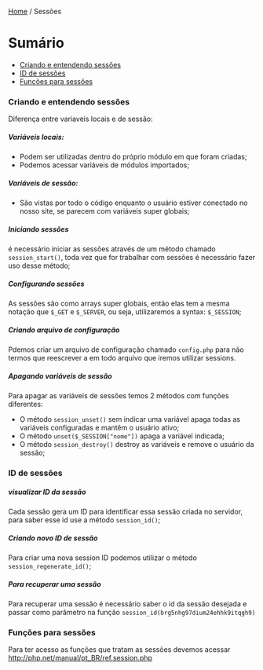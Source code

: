 [Home](../README.md) / Sessões

# Sumário

- [Criando e entendendo sessões](#criando-e-entendendo-sessões)
- [ID de sessões](#id-de-sessões)
- [Funções para sessões](#funções-para-sessões)

### Criando e entendendo sessões

Diferença entre variaveis locais e de sessão:

##### Variáveis locais:

- Podem ser utilizadas dentro do próprio módulo em que foram criadas;
- Podemos acessar variáveis de módulos importados;

##### Variáveis de sessão:

- São vistas por todo o código enquanto o usuário estiver conectado no nosso site, se parecem com variáveis super globais;

##### Iniciando sessões

é necessário iniciar as sessões através de um método chamado `session_start()`,
toda vez que for trabalhar com sessões é necessário fazer uso desse método;

##### Configurando sessões

As sessões são como arrays super globais, então elas tem a mesma notação
que `$_GET` e `$_SERVER`, ou seja, utilizaremos a syntax: `$_SESSION`;

##### Criando arquivo de configuração

Pdemos criar um arquivo de configuração chamado `config.php` para não termos que reescrever
a em todo arquivo que iremos utilizar sessions.

##### Apagando variáveis de sessão

Para apagar as variáveis de sessões temos 2 métodos com funções diferentes:

- O método `session_unset()` sem indicar uma variável apaga todas as variáveis configuradas e mantêm o usuário ativo;
- O método `unset($_SESSION["nome"])` apaga a variável indicada;
- O método `session_destroy()` destroy as variáveis e remove o usuário da sessão;

### ID de sessões

##### visualizar ID da sessão

Cada sessão gera um ID para identificar essa sessão criada no servidor, para
saber esse id use a método `session_id()`;

##### Criando novo ID de sessão

Para criar uma nova session ID podemos utilizar o método `session_regenerate_id()`;

##### Para recuperar uma sessão

Para recuperar uma sessão é necessário saber o id da sessão desejada e passar como
parâmetro na função `session_id(brg5nhg97dium24ehhk9itqgh9)`

### Funções para sessões

Para ter acesso as funções que tratam as sessões devemos acessar http://php.net/manual/pt_BR/ref.session.php
